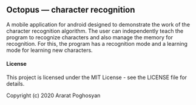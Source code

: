 ## Octopus — character recognition

A mobile application for android designed to demonstrate the work of the character recognition algorithm.
The user can independently teach the program to recognize characters and also manage the memory for recognition.
For this, the program has a recognition mode and a learning mode for learning new characters.

#### License
This project is licensed under the MIT License - see the LICENSE file for details.

Copyright (c) 2020 Ararat Poghosyan
